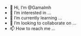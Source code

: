 - 👋 Hi, I’m @Gamalmh
- 👀 I’m interested in ...
- 🌱 I’m currently learning ...
- 💞️ I’m looking to collaborate on ...
- 📫 How to reach me ...

<!---
Gamalmh/Gamalmh is a ✨ special ✨ repository because its `README.md` (this file) appears on your GitHub profile.
You can click the Preview link to take a look at your changes.
--->
